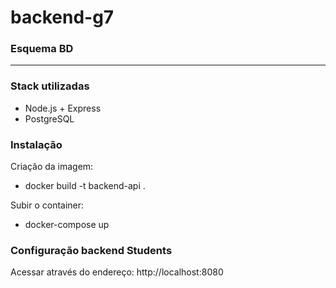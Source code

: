 # backend-g7

### Esquema BD

---

### Stack utilizadas

- Node.js + Express
- PostgreSQL

### Instalação

Criação da imagem:

- docker build -t backend-api .

Subir o container:

- docker-compose up

### Configuração backend Students

Acessar através do endereço: http://localhost:8080
